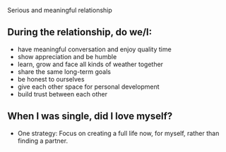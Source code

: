 Serious and meaningful relationship

## During the relationship, do we/I:
- have meaningful conversation and enjoy quality time
- show appreciation and be humble
- learn, grow and face all kinds of weather together
- share the same long-term goals
- be honest to ourselves
- give each other space for personal development
- build trust between each other 

## When I was single, did I love myself?
- One strategy: Focus on creating a full life now, for myself, rather than finding a partner.

